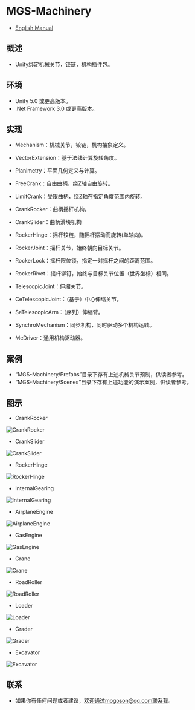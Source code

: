 ﻿# MGS-Machinery
- [English Manual](./README.md)

## 概述
- Unity绑定机械关节，铰链，机构插件包。

## 环境
- Unity 5.0 或更高版本。
- .Net Framework 3.0 或更高版本。

## 实现
- Mechanism：机械关节，铰链，机构抽象定义。
- VectorExtension：基于法线计算旋转角度。
- Planimetry：平面几何定义与计算。

- FreeCrank：自由曲柄，绕Z轴自由旋转。
- LimitCrank：受限曲柄，绕Z轴在指定角度范围内旋转。
- CrankRocker：曲柄摇杆机构。
- CrankSlider：曲柄滑块机构
- RockerHinge：摇杆铰链，随摇杆摆动而旋转(单轴向)。
- RockerJoint：摇杆关节，始终朝向目标关节。
- RockerLock：摇杆限位锁，指定一对摇杆之间的距离范围。
- RockerRivet：摇杆铆钉，始终与目标关节位置（世界坐标）相同。
- TelescopicJoint：伸缩关节。
- CeTelescopicJoint：（基于）中心伸缩关节。
- SeTelescopicArm：（序列）伸缩臂。
- SynchroMechanism：同步机构，同时驱动多个机构运转。

- MeDriver：通用机构驱动器。

## 案例
- “MGS-Machinery/Prefabs”目录下存有上述机械关节预制，供读者参考。
- “MGS-Machinery/Scenes”目录下存有上述功能的演示案例，供读者参考。

## 图示
- CrankRocker

![CrankRocker](./Attachments/CrankRocker.png)

- CrankSlider

![CrankSlider](./Attachments/CrankSlider.png)

- RockerHinge

![RockerHinge](./Attachments/RockerHinge.png)

- InternalGearing

![InternalGearing](./Attachments/InternalGearing.png)

- AirplaneEngine

![AirplaneEngine](./Attachments/AirplaneEngine.png)

- GasEngine

![GasEngine](./Attachments/GasEngine.png)

- Crane

![Crane](./Attachments/Crane.png)

- RoadRoller

![RoadRoller](./Attachments/RoadRoller.png)

- Loader

![Loader](./Attachments/Loader.png)

- Grader

![Grader](./Attachments/Grader.png)

- Excavator

![Excavator](./Attachments/Excavator.png)

## 联系
- 如果你有任何问题或者建议，欢迎通过mogoson@qq.com联系我。